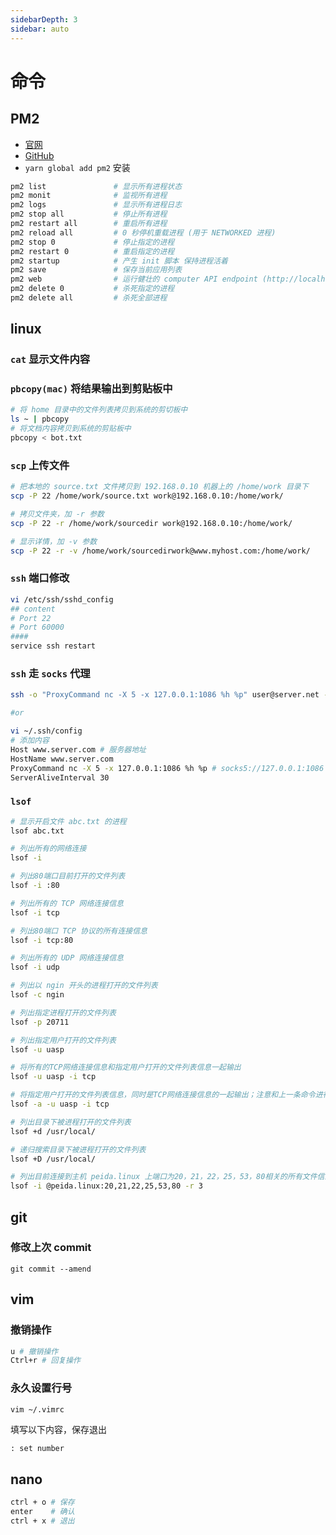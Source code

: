 ```yaml
---
sidebarDepth: 3
sidebar: auto
---
```


# 命令

## PM2
- [官网](http://pm2.keymetrics.io/)
- [GitHub](https://github.com/Unitech/PM2/)
- `yarn global add pm2` 安装
```bash
pm2 list               # 显示所有进程状态
pm2 monit              # 监视所有进程
pm2 logs               # 显示所有进程日志
pm2 stop all           # 停止所有进程
pm2 restart all        # 重启所有进程
pm2 reload all         # 0 秒停机重载进程 (用于 NETWORKED 进程)
pm2 stop 0             # 停止指定的进程
pm2 restart 0          # 重启指定的进程
pm2 startup            # 产生 init 脚本 保持进程活着
pm2 save               # 保存当前应用列表
pm2 web                # 运行健壮的 computer API endpoint (http://localhost:9615)
pm2 delete 0           # 杀死指定的进程
pm2 delete all         # 杀死全部进程
```

## linux

### `cat` 显示文件内容

### `pbcopy(mac)` 将结果输出到剪贴板中
```bash
# 将 home 目录中的文件列表拷贝到系统的剪切板中
ls ~ | pbcopy
# 将文档内容拷贝到系统的剪贴板中
pbcopy < bot.txt
```

### `scp` 上传文件

```bash
# 把本地的 source.txt 文件拷贝到 192.168.0.10 机器上的 /home/work 目录下
scp -P 22 /home/work/source.txt work@192.168.0.10:/home/work/

# 拷贝文件夹，加 -r 参数
scp -P 22 -r /home/work/sourcedir work@192.168.0.10:/home/work/

# 显示详情，加 -v 参数
scp -P 22 -r -v /home/work/sourcedirwork@www.myhost.com:/home/work/
```

### `ssh` 端口修改

```bash
vi /etc/ssh/sshd_config
## content
# Port 22
# Port 60000
####
service ssh restart
```

### `ssh` 走 `socks` 代理

```bash
ssh -o "ProxyCommand nc -X 5 -x 127.0.0.1:1086 %h %p" user@server.net -p 22

#or

vi ~/.ssh/config
# 添加内容
Host www.server.com # 服务器地址
HostName www.server.com
ProxyCommand nc -X 5 -x 127.0.0.1:1086 %h %p # socks5://127.0.0.1:1086
ServerAliveInterval 30
```

### `lsof`

```bash
# 显示开启文件 abc.txt 的进程
lsof abc.txt

# 列出所有的网络连接
lsof -i

# 列出80端口目前打开的文件列表
lsof -i :80

# 列出所有的 TCP 网络连接信息
lsof -i tcp

# 列出80端口 TCP 协议的所有连接信息
lsof -i tcp:80

# 列出所有的 UDP 网络连接信息
lsof -i udp

# 列出以 ngin 开头的进程打开的文件列表
lsof -c ngin

# 列出指定进程打开的文件列表
lsof -p 20711

# 列出指定用户打开的文件列表
lsof -u uasp

# 将所有的TCP网络连接信息和指定用户打开的文件列表信息一起输出
lsof -u uasp -i tcp

# 将指定用户打开的文件列表信息，同时是TCP网络连接信息的一起输出；注意和上一条命令进行对比，-a 意思为 and
lsof -a -u uasp -i tcp

# 列出目录下被进程打开的文件列表
lsof +d /usr/local/

# 递归搜索目录下被进程打开的文件列表
lsof +D /usr/local/

# 列出目前连接到主机 peida.linux 上端口为20，21，22，25，53，80相关的所有文件信息，且每隔3秒不断的执行 lsof 指令
lsof -i @peida.linux:20,21,22,25,53,80 -r 3
```

## git

### 修改上次 commit

```shell
git commit --amend
```

## vim

### 撤销操作

```bash
u # 撤销操作
Ctrl+r # 回复操作
```

### 永久设置行号

```bash
vim ~/.vimrc
```
填写以下内容，保存退出
```file
: set number
```

## nano

```bash
ctrl + o # 保存
enter    # 确认
ctrl + x # 退出
```
